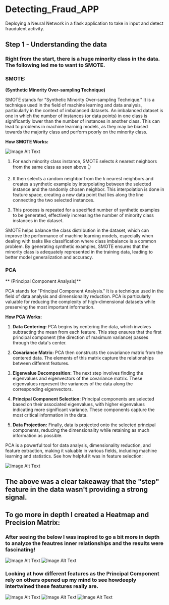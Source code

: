 # Detecting_Fraud_APP
Deploying a Neural Network in a flask application to take in input and detect fraudulent activity. 

## Step 1 - Understanding the data
### Right from the start, there is a huge minority class in the data. The following led me to want to SMOTE.

### SMOTE:
**(Synthetic Minority Over-sampling Technique)**

SMOTE stands for "Synthetic Minority Over-sampling Technique." It is a technique used in the field of machine learning and data analysis, particularly in the context of imbalanced datasets. An imbalanced dataset is one in which the number of instances (or data points) in one class is significantly lower than the number of instances in another class. This can lead to problems in machine learning models, as they may be biased towards the majority class and perform poorly on the minority class.

**How SMOTE Works:**

![Image Alt Text](/photos_for_readme/smote.png)
1. For each minority class instance, SMOTE selects *k* nearest neighbors from the same class as seen above 👆 

2. It then selects a random neighbor from the *k* nearest neighbors and creates a synthetic example by interpolating between the selected instance and the randomly chosen neighbor. This interpolation is done in feature space, creating a new data point that lies along the line connecting the two selected instances.

3. This process is repeated for a specified number of synthetic examples to be generated, effectively increasing the number of minority class instances in the dataset.

SMOTE helps balance the class distribution in the dataset, which can improve the performance of machine learning models, especially when dealing with tasks like classification where class imbalance is a common problem. By generating synthetic examples, SMOTE ensures that the minority class is adequately represented in the training data, leading to better model generalization and accuracy.

### PCA 
** (Principal Component Analysis)**

PCA stands for "Principal Component Analysis." It is a technique used in the field of data analysis and dimensionality reduction. PCA is particularly valuable for reducing the complexity of high-dimensional datasets while preserving the most important information.

**How PCA Works:**

1. **Data Centering:** PCA begins by centering the data, which involves subtracting the mean from each feature. This step ensures that the first principal component (the direction of maximum variance) passes through the data's center.

2. **Covariance Matrix:** PCA then constructs the covariance matrix from the centered data. The elements of this matrix capture the relationships between different features.

3. **Eigenvalue Decomposition:** The next step involves finding the eigenvalues and eigenvectors of the covariance matrix. These eigenvalues represent the variances of the data along the corresponding eigenvectors.

4. **Principal Component Selection:** Principal components are selected based on their associated eigenvalues, with higher eigenvalues indicating more significant variance. These components capture the most critical information in the data.

5. **Data Projection:** Finally, data is projected onto the selected principal components, reducing the dimensionality while retaining as much information as possible.

PCA is a powerful tool for data analysis, dimensionality reduction, and feature extraction, making it valuable in various fields, including machine learning and statistics. See how helpful it was in feature selection:

![Image Alt Text](/photos_for_readme/PCA_Visualization_1.png)

## The above was a clear takeaway that the "step" feature in the data wasn't providing a strong signal. 

## To go more in depth I created a Heatmap and Precision Matrix:
### After seeing the below I was inspired to go a bit more in depth to analyze the feautres inner relationships and the results were fascinating! 
![Image Alt Text](/photos_for_readme/PCA_Visualization_1_Heatmap.png) ![Image Alt Text](/photos_for_readme/Precision_Matrix.png)

### Looking at how different features as the Principal Component rely on others opened up my mind to see howdeeply intertwined these features really are. 
![Image Alt Text](/photos_for_readme/Princiapl_component.png) ![Image Alt Text](/photos_for_readme/Principal_Component_2.png) ![Image Alt Text](/photos_for_readme/Principal_Component_3.png) 

